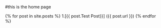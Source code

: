 #this is the home page

{% for post in site.posts %}
1.[{{ post.Test Post}}] ({{ post.url }})
{% endfor %}
